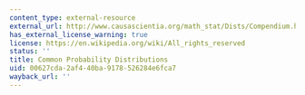 ```yaml
---
content_type: external-resource
external_url: http://www.causascientia.org/math_stat/Dists/Compendium.html
has_external_license_warning: true
license: https://en.wikipedia.org/wiki/All_rights_reserved
status: ''
title: Common Probability Distributions
uid: 00627cda-2af4-40ba-9178-526284e6fca7
wayback_url: ''
---
```

